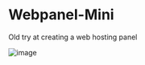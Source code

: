 # Webpanel-Mini
Old try at creating a web hosting panel

![image](https://user-images.githubusercontent.com/45061164/179822214-87c93693-d697-40db-9a95-c59059e3c8cf.png)
